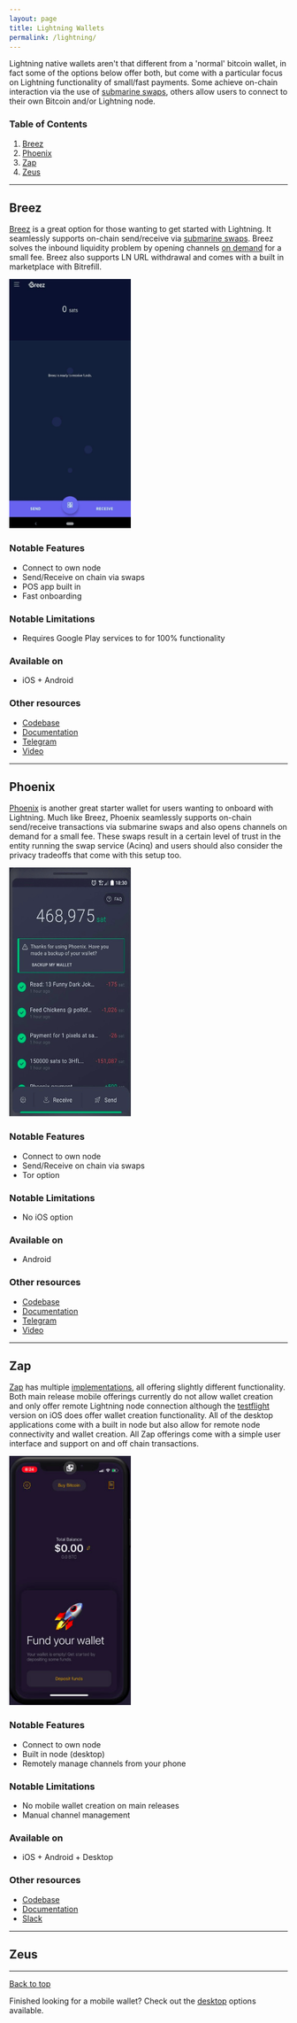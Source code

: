 ```yaml
---
layout: page
title: Lightning Wallets
permalink: /lightning/
---
```


Lightning native wallets aren't that different from a 'normal' bitcoin wallet, in fact some of the options below offer both, but come with a particular focus on Lightning functionality of small/fast payments. Some achieve on-chain interaction via the use of [submarine swaps](https://bitcoinmagazine.com/articles/pay-bitcoin-mainnet-lightning-and-back-submarine-swaps-are-now-live), others allow users to connect to their own Bitcoin and/or Lightning node.  

### Table of Contents

1.  [Breez](#breez)
2.  [Phoenix](#phoenix)
3.  [Zap](#zap)
4.  [Zeus](#zeus)

***

## Breez

[Breez](https://breez.technology/) is a great option for those wanting to get started with Lightning. It seamlessly supports on-chain send/receive via [submarine swaps](https://medium.com/breez-technology/reverse-submarine-swaps-another-step-towards-a-p2p-lightning-economy-bacb040fdca7). Breez solves the inbound liquidity problem by opening channels [on demand](https://medium.com/breez-technology/the-breez-release-candidate-getting-lightning-ready-for-the-global-takeover-b5d1f9756229) for a small fee. Breez also supports LN URL withdrawal and comes with a built in marketplace with Bitrefill.

<img src="https://raw.githubusercontent.com/BitcoinQnA/bitcoin-wallet-guide/master/images/breez.png" class=responsive width="220" height="450" maxheight="500">

### Notable Features
* Connect to own node
* Send/Receive on chain via swaps 
* POS app built in
* Fast onboarding

### Notable Limitations
* Requires Google Play services to for 100% functionality

### Available on
* iOS + Android

### Other resources
* [Codebase](https://github.com/breez/breezmobile)
* [Documentation](https://github.com/breez/breezmobile)
* [Telegram](https://t.me/breez_lightning)
* [Video](https://youtu.be/lcBsn8e-oQ4)

***

## Phoenix

[Phoenix](https://phoenix.acinq.co/) is another great starter wallet for users wanting to onboard with Lightning. Much like Breez, Phoenix seamlessly supports on-chain send/receive transactions via submarine swaps and also opens channels on demand for a small fee. These swaps result in a certain level of trust in the entity running the swap service (Acinq) and users should also consider the privacy tradeoffs that come with this setup too.

<img src="https://raw.githubusercontent.com/BitcoinQnA/bitcoin-wallet-guide/master/images/Phoenix.png" class=responsive width="220" height="450" maxheight="500">

### Notable Features
* Connect to own node
* Send/Receive on chain via swaps 
* Tor option

### Notable Limitations
* No iOS option

### Available on
* Android

### Other resources
* [Codebase](https://github.com/ACINQ/phoenix)
* [Documentation](https://phoenix.acinq.co/faq)
* [Telegram](https://t.me/phoenix_wallet)
* [Video](https://youtu.be/Cx5PK1H5OR0)

***

## Zap

[Zap](https://zaphq.io/) has multiple [implementations](https://zaphq.io/download), all offering slightly different functionality. Both main release mobile offerings currently do not allow wallet creation and only offer remote Lightning node connection although the [testflight](https://testflight.apple.com/join/elC3EXAK) version on iOS does offer wallet creation functionality. All of the desktop applications come with a built in node but also allow for remote node connectivity and wallet creation. All Zap offerings come with a simple user interface and support on and off chain transactions.

<img src="https://raw.githubusercontent.com/BitcoinQnA/bitcoin-wallet-guide/master/images/Zap.png" class=responsive width="220" height="450" maxheight="500">

### Notable Features
* Connect to own node
* Built in node (desktop)
* Remotely manage channels from your phone

### Notable Limitations
* No mobile wallet creation on main releases
* Manual channel management

### Available on
* iOS + Android + Desktop

### Other resources
* [Codebase](https://github.com/LN-Zap)
* [Documentation](https://docs.zaphq.io/)
* [Slack](https://join.slack.com/t/zaphq/shared_invite/enQtMzgyNDA2NDI2Nzg0LWQ1OGMyMWI3YTdmYTQ0YTVmODg4ZmNkYjQ1MzUxNGExMGRmZWEyNTUyOGQzMzZkYTdhODE3NmQxZWZiOGFkYWI)

***

## Zeus

***

 <a href="#top">Back to top</a>

Finished looking for a mobile wallet? Check out the [desktop](/desktop) options available.
